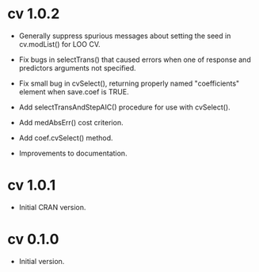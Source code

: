 # cv 1.0.2

- Generally suppress spurious messages about setting the seed in cv.modList() for LOO CV.

- Fix bugs in selectTrans() that caused errors when one of response and predictors arguments not specified.

- Fix small bug in cvSelect(), returning properly named "coefficients" element when save.coef is TRUE.

- Add selectTransAndStepAIC() procedure for use with cvSelect().

- Add medAbsErr() cost criterion.

- Add coef.cvSelect() method.

- Improvements to documentation.

# cv 1.0.1

- Initial CRAN version.

# cv 0.1.0

- Initial version.
